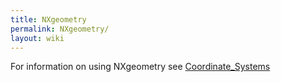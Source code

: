 ```yaml
---
title: NXgeometry
permalink: NXgeometry/
layout: wiki
---
```


For information on using NXgeometry see
[Coordinate\_Systems](Coordinate_Systems "wikilink")
<nxformat file="NXgeometry.xml"></nxformat>

